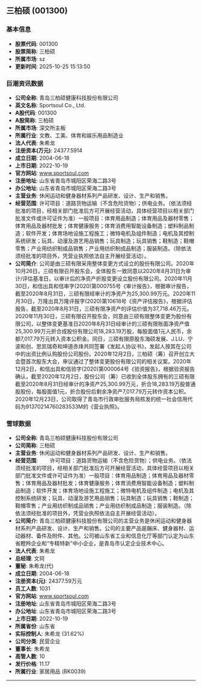 ## 三柏硕 (001300)

### 基本信息

- **股票代码**: 001300
- **股票简称**: 三柏硕
- **所属市场**: sz
- **更新时间**: 2025-10-25 15:13:50

### 巨潮资讯数据

- **公司全称**: 青岛三柏硕健康科技股份有限公司
- **英文名称**: Sportsoul Co., Ltd.
- **A股代码**: 001300
- **A股简称**: 三柏硕
- **所属市场**: 深交所主板
- **所属行业**: 文教、工美、体育和娱乐用品制造业
- **法人代表**: 朱希龙
- **注册资本(万元)**: 24377.5914
- **成立日期**: 2004-06-18
- **上市日期**: 2022-10-19
- **官方网站**: www.sportsoul.com
- **注册地址**: 山东省青岛市城阳区荣海二路3号
- **办公地址**: 山东省青岛市城阳区荣海二路3号
- **主营业务**: 休闲运动和健身器材系列产品研发、设计、生产和销售。
- **经营范围**: 许可项目：道路货物运输（不含危险货物）；供电业务。（依法须经批准的项目，经相关部门批准后方可开展经营活动，具体经营项目以相关部门批准文件或许可证件为准）一般项目：体育用品制造；体育用品及器材零售；体育用品及器材批发；体育健康服务；体育消费用智能设备制造；塑料制品制造；软件开发；体育场地设施工程施工；微特电机及组件制造；电机及其控制系统研发；玩具、动漫及游艺用品销售；玩具制造；玩具销售；鞋制造；鞋帽零售；产业用纺织制成品销售；产业用纺织制成品制造；服装制造。（除依法须经批准的项目外，凭营业执照依法自主开展经营活动）。
- **公司简介**: 公司是由三硕有限采用整体变更方式设立的股份有限公司。2020年10月26日，三硕有限召开股东会，全体股东一致同意以2020年8月31日为审计/评估基准日，以审计后的净资产折股变更设立股份有限公司。2020年11月30日，和信出具和信审字(2020)第000755号《审计报告》，根据审计报告，截至2020年8月31日，三硕有限经审计的净资产为25,300.99万元。2020年11月30日，万隆出具万隆评报字(2020)第10618号《资产评估报告》，根据评估报告，截至2020年8月31日，三硕有限净资产的评估价值为37,718.46万元。2020年11月30日，三硕有限召开股东会，同意由三硕有限整体变更为股份有限公司，以整体变更基准日2020年8月31日经审计的三硕有限账面净资产值25,300.99万元折合成股份有限公司18,283.19万股，每股面值1元人民币，余额7,017.79万元转入资本公积金。同日，三硕有限原股东海硕发展、J.LU、宁波和创、思凯瑞奇和坤道赤烽共同签署《发起人协议书》，发起人按其在公司中的出资比例认购股份公司股份。2020年12月2日，三柏硕（筹）召开创立大会暨首次股东大会，审议通过了整体变更股份有限公司的相关议案。2020年12月2日，和信出具和信验字(2020)第000064号《验资报告》，根据验资报告确认，截至2020年12月2日，股份公司（筹）已收到全体股东拥有的三硕有限截至2020年8月31日经审计的净资产25,300.99万元，折合18,283.19万股普通股股份，每股面值1元，折合股份后剩余净资产7,017.79万元转作资本公积。2020年12月23日，公司取得了青岛市行政审批服务局核发的统一社会信用代码为91370214760283533M的《营业执照》。

### 雪球数据

- **公司全称**: 青岛三柏硕健康科技股份有限公司
- **公司简称**: 三柏硕
- **主营业务**: 休闲运动和健身器材系列产品研发、设计、生产和销售。
- **经营范围**: 　　许可项目：道路货物运输（不含危险货物）；供电业务。（依法须经批准的项目，经相关部门批准后方可开展经营活动，具体经营项目以相关部门批准文件或许可证件为准）一般项目：体育用品制造；体育用品及器材零售；体育用品及器材批发；体育健康服务；体育消费用智能设备制造；塑料制品制造；软件开发；体育场地设施工程施工；微特电机及组件制造；电机及其控制系统研发；玩具、动漫及游艺用品销售；玩具制造；玩具销售；鞋制造；鞋帽零售；产业用纺织制成品销售；产业用纺织制成品制造；服装制造。（除依法须经批准的项目外，凭营业执照依法自主开展经营活动）。
- **公司简介**: 青岛三柏硕健康科技股份有限公司的主营业务是休闲运动和健身器材系列产品研发、设计、生产和销售。公司的主要产品是蹦床、健身器材、运动器材、备件及附件、其他。公司被山东省工业和信息化厅等部门认定为山东省瞪羚企业和“专精特新”中小企业，是青岛市认定企业技术中心。
- **法人代表**: 朱希龙
- **总经理**: 文珂
- **董秘**: 朱希龙(代)
- **成立日期**: 2004-06-18
- **注册资本(元)**: 24377.59万元
- **员工人数**: 1031
- **官方网站**: www.sportsoul.com
- **注册地址**: 山东省青岛市城阳区荣海二路3号
- **办公地址**: 山东省青岛市城阳区荣海二路3号
- **上市日期**: 2022-10-19
- **所属省份**: 山东省
- **实际控制人**: 朱希龙 (31.62%)
- **公司分类**: 民营企业
- **董事长**: 朱希龙
- **高管人数**: 10
- **发行价格**: 11.17
- **所属行业**: 家居用品 (BK0039)

---